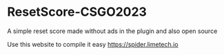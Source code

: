 # ResetScore-CSGO2023
A simple reset score made without ads in the plugin and also open source

Use this website to compile it easy
https://spider.limetech.io
